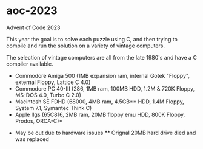 # aoc-2023
Advent of Code 2023

This year the goal is to solve each puzzle using C, and then trying to compile and run the solution on a variety of vintage computers.

The selection of vintage computers are all from the late 1980's and have a C compiler available.

- Commodore Amiga 500 (1MB expansion ram, internal Gotek "Floppy", external Floppy, Lattice C 4.0)
- Commodore PC 40-III (286, 1MB ram, 100MB HDD, 1.2M & 720K Floppy, MS-DOS 4.0, Turbo C 2.0)
- Macintosh SE FDHD (68000, 4MB ram, 4.5GB** HDD, 1.4M Floppy, System 7.1, Symantec Think C)
- Apple IIgs (65C816, 2MB ram, 20MB floppy emu HDD, 800K Floppy, Prodos, ORCA-C)*

* May be out due to hardware issues
** Orignal 20MB hard drive died and was replaced

